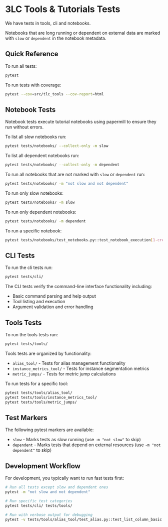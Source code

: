 # 3LC Tools & Tutorials Tests

We have tests in tools, cli and notebooks. 

Notebooks that are long running or dependent on external data are marked with `slow` or `dependent` in the notebook metadata.

## Quick Reference

To run all tests:

```bash
pytest
```

To run tests with coverage:

```bash
pytest --cov=src/tlc_tools --cov-report=html
```

## Notebook Tests

Notebook tests execute tutorial notebooks using papermill to ensure they run without errors.

To list all slow notebooks run:

```bash
pytest tests/notebooks/ --collect-only -m slow
```

To list all dependent notebooks run:

```bash
pytest tests/notebooks/ --collect-only -m dependent
```

To run all notebooks that are not marked with `slow` or `dependent` run:

```bash
pytest tests/notebooks/ -m "not slow and not dependent"
```

To run only slow notebooks:

```bash
pytest tests/notebooks/ -m slow
```

To run only dependent notebooks:

```bash
pytest tests/notebooks/ -m dependent
```

To run a specific notebook:

```bash
pytest tests/notebooks/test_notebooks.py::test_notebook_execution[1-create-tables/create-bb-table] -v
```

## CLI Tests

To run the cli tests run:

```bash
pytest tests/cli/
```

The CLI tests verify the command-line interface functionality including:

- Basic command parsing and help output
- Tool listing and execution
- Argument validation and error handling

## Tools Tests

To run the tools tests run:

```bash
pytest tests/tools/
```

Tools tests are organized by functionality:

- `alias_tool/` - Tests for alias management functionality
- `instance_metrics_tool/` - Tests for instance segmentation metrics
- `metric_jumps/` - Tests for metric jump calculations

To run tests for a specific tool:

```bash
pytest tests/tools/alias_tool/
pytest tests/tools/instance_metrics_tool/
pytest tests/tools/metric_jumps/
```

## Test Markers

The following pytest markers are available:

- `slow` - Marks tests as slow running (use `-m "not slow"` to skip)
- `dependent` - Marks tests that depend on external resources (use `-m "not dependent"` to skip)

## Development Workflow

For development, you typically want to run fast tests first:

```bash
# Run all tests except slow and dependent ones
pytest -m "not slow and not dependent"

# Run specific test categories
pytest tests/cli/ tests/tools/

# Run with verbose output for debugging
pytest -v tests/tools/alias_tool/test_alias.py::test_list_column_basic
```

